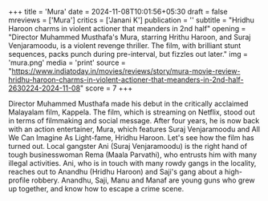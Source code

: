 +++
title = 'Mura'
date = 2024-11-08T10:01:56+05:30
draft = false
mreviews = ['Mura']
critics = ['Janani K']
publication = ''
subtitle = "Hridhu Haroon charms in violent actioner that meanders in 2nd half"
opening = "Director Muhammed Musthafa's Mura, starring Hrithu Haroon, and Suraj Venjaramoodu, is a violent revenge thriller. The film, with brilliant stunt sequences, packs punch during pre-interval, but fizzles out later."
img = 'mura.png'
media = 'print'
source = "https://www.indiatoday.in/movies/reviews/story/mura-movie-review-hridhu-haroon-charms-in-violent-actioner-that-meanders-in-2nd-half-2630224-2024-11-08"
score = 7
+++

Director Muhammed Musthafa made his debut in the critically acclaimed Malayalam film, Kappela. The film, which is streaming on Netflix, stood out in terms of filmmaking and social message. After four years, he is now back with an action entertainer, Mura, which features Suraj Venjaramoodu and All We Can Imagine As Light-fame, Hridhu Haroon. Let's see how the film has turned out. Local gangster Ani (Suraj Venjaramoodu) is the right hand of tough businesswoman Rema (Maala Parvathi), who entrusts him with many illegal activities. Ani, who is in touch with many rowdy gangs in the locality, reaches out to Anandhu (Hridhu Haroon) and Saji's gang about a high-profile robbery. Anandhu, Saji, Manu and Manaf are young guns who grew up together, and know how to escape a crime scene.

